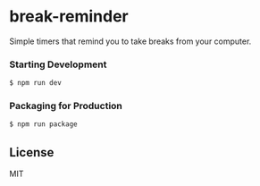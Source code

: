 # break-reminder
Simple timers that remind you to take breaks from your computer.

### Starting Development
```bash
$ npm run dev
```

### Packaging for Production
```bash
$ npm run package
```

## License
MIT

